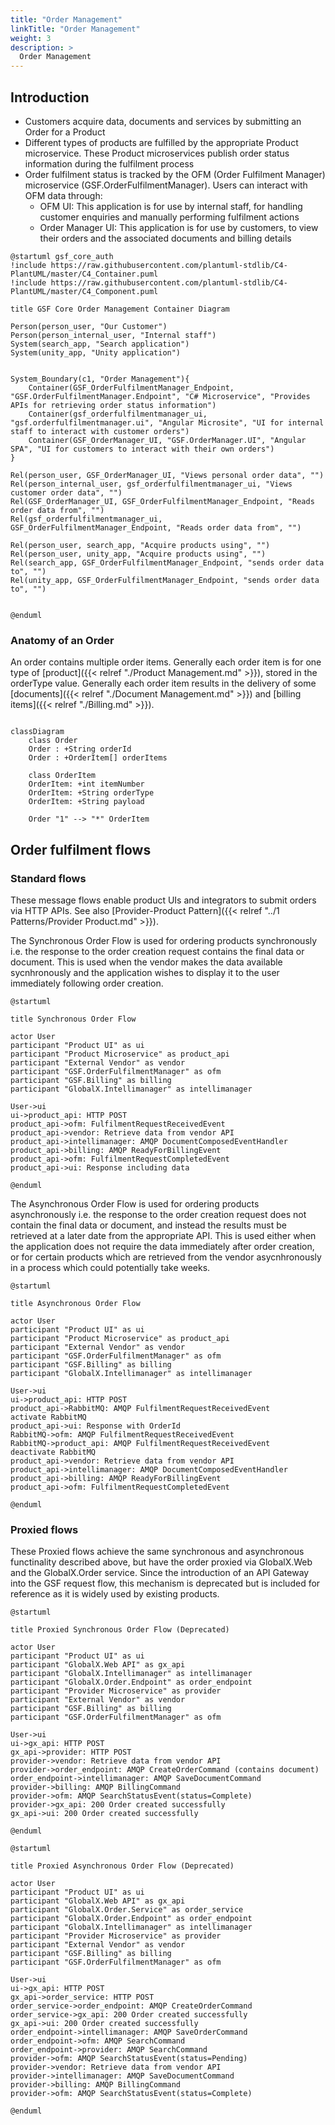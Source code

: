 ```yaml
---
title: "Order Management"
linkTitle: "Order Management"
weight: 3
description: >
  Order Management
---
```


## Introduction

* Customers acquire data, documents and services by submitting an Order for a Product
* Different types of products are fulfilled by the appropriate Product microservice. These Product microservices publish order status information during the fulfilment process
* Order fulfilment status is tracked by the OFM (Order Fulfilment Manager) microservice (GSF.OrderFulfilmentManager). Users can interact with OFM data through:
  * OFM UI: This application is for use by internal staff, for handling customer enquiries and manually performing fulfilment actions
  * Order Manager UI: This application is for use by customers, to view their orders and the associated documents and billing details


```plantuml
@startuml gsf_core_auth
!include https://raw.githubusercontent.com/plantuml-stdlib/C4-PlantUML/master/C4_Container.puml
!include https://raw.githubusercontent.com/plantuml-stdlib/C4-PlantUML/master/C4_Component.puml

title GSF Core Order Management Container Diagram

Person(person_user, "Our Customer")
Person(person_internal_user, "Internal staff")
System(search_app, "Search application")
System(unity_app, "Unity application")


System_Boundary(c1, "Order Management"){
    Container(GSF_OrderFulfilmentManager_Endpoint, "GSF.OrderFulfilmentManager.Endpoint", "C# Microservice", "Provides APIs for retrieving order status information")
    Container(gsf_orderfulfilmentmanager_ui, "gsf.orderfulfilmentmanager.ui", "Angular Microsite", "UI for internal staff to interact with customer orders")
    Container(GSF_OrderManager_UI, "GSF.OrderManager.UI", "Angular SPA", "UI for customers to interact with their own orders")
}

Rel(person_user, GSF_OrderManager_UI, "Views personal order data", "")
Rel(person_internal_user, gsf_orderfulfilmentmanager_ui, "Views customer order data", "")
Rel(GSF_OrderManager_UI, GSF_OrderFulfilmentManager_Endpoint, "Reads order data from", "")
Rel(gsf_orderfulfilmentmanager_ui, GSF_OrderFulfilmentManager_Endpoint, "Reads order data from", "")

Rel(person_user, search_app, "Acquire products using", "")
Rel(person_user, unity_app, "Acquire products using", "")
Rel(search_app, GSF_OrderFulfilmentManager_Endpoint, "sends order data to", "")
Rel(unity_app, GSF_OrderFulfilmentManager_Endpoint, "sends order data to", "")


@enduml
```

### Anatomy of an Order

An order contains multiple order items. Generally each order item is for one type of [product]({{< relref "./Product Management.md" >}}), stored in the orderType value.  Generally each order item results in the delivery of some [documents]({{< relref "./Document Management.md" >}}) and [billing items]({{< relref "./Billing.md" >}}).

```mermaid

classDiagram
    class Order
    Order : +String orderId
    Order : +OrderItem[] orderItems

    class OrderItem
    OrderItem: +int itemNumber
    OrderItem: +String orderType
    OrderItem: +String payload

    Order "1" --> "*" OrderItem

```

## Order fulfilment flows

### Standard flows

These message flows enable product UIs and integrators to submit orders via HTTP APIs. See also [Provider-Product Pattern]({{< relref "../1 Patterns/Provider Product.md" >}}).

The Synchronous Order Flow is used for ordering products synchronously i.e. the response to the order creation request contains the final data or document. This is used when the vendor makes the data available sycnhronously and the application wishes to display it to the user immediately following order creation.

```plantuml
@startuml

title Synchronous Order Flow

actor User
participant "Product UI" as ui
participant "Product Microservice" as product_api
participant "External Vendor" as vendor
participant "GSF.OrderFulfilmentManager" as ofm
participant "GSF.Billing" as billing
participant "GlobalX.Intellimanager" as intellimanager

User->ui
ui->product_api: HTTP POST
product_api->ofm: FulfilmentRequestReceivedEvent
product_api->vendor: Retrieve data from vendor API
product_api->intellimanager: AMQP DocumentComposedEventHandler
product_api->billing: AMQP ReadyForBillingEvent
product_api->ofm: FulfilmentRequestCompletedEvent
product_api->ui: Response including data

@enduml
```

The Asynchronous Order Flow is used for ordering products asynchronously i.e. the response to the order creation request does not contain the final data or document, and instead the results must be retrieved at a later date from the appropriate API. This is used either when the application does not require the data immediately after order creation, or for certain products which are retrieved from the vendor asycnhronously in a process which could potentially take weeks.

```plantuml
@startuml

title Asynchronous Order Flow

actor User
participant "Product UI" as ui
participant "Product Microservice" as product_api
participant "External Vendor" as vendor
participant "GSF.OrderFulfilmentManager" as ofm
participant "GSF.Billing" as billing
participant "GlobalX.Intellimanager" as intellimanager

User->ui
ui->product_api: HTTP POST
product_api->RabbitMQ: AMQP FulfilmentRequestReceivedEvent
activate RabbitMQ
product_api->ui: Response with OrderId
RabbitMQ->ofm: AMQP FulfilmentRequestReceivedEvent
RabbitMQ->product_api: AMQP FulfilmentRequestReceivedEvent
deactivate RabbitMQ
product_api->vendor: Retrieve data from vendor API
product_api->intellimanager: AMQP DocumentComposedEventHandler
product_api->billing: AMQP ReadyForBillingEvent
product_api->ofm: FulfilmentRequestCompletedEvent

@enduml
```

### Proxied flows

These Proxied flows achieve the same synchronous and asynchronous functinality described above, but have the order proxied via GlobalX.Web and the GlobalX.Order service. Since the introduction of an API Gateway into the GSF request flow, this mechanism is deprecated but is included for reference as it is widely used by existing products.

```plantuml
@startuml

title Proxied Synchronous Order Flow (Deprecated)

actor User
participant "Product UI" as ui
participant "GlobalX.Web API" as gx_api
participant "GlobalX.Intellimanager" as intellimanager
participant "GlobalX.Order.Endpoint" as order_endpoint
participant "Provider Microservice" as provider
participant "External Vendor" as vendor
participant "GSF.Billing" as billing
participant "GSF.OrderFulfilmentManager" as ofm

User->ui
ui->gx_api: HTTP POST
gx_api->provider: HTTP POST
provider->vendor: Retrieve data from vendor API
provider->order_endpoint: AMQP CreateOrderCommand (contains document)
order_endpoint->intellimanager: AMQP SaveDocumentCommand
provider->billing: AMQP BillingCommand
provider->ofm: AMQP SearchStatusEvent(status=Complete)
provider->gx_api: 200 Order created successfully
gx_api->ui: 200 Order created successfully

@enduml
```

```plantuml
@startuml

title Proxied Asynchronous Order Flow (Deprecated)

actor User
participant "Product UI" as ui
participant "GlobalX.Web API" as gx_api
participant "GlobalX.Order.Service" as order_service
participant "GlobalX.Order.Endpoint" as order_endpoint
participant "GlobalX.Intellimanager" as intellimanager
participant "Provider Microservice" as provider
participant "External Vendor" as vendor
participant "GSF.Billing" as billing
participant "GSF.OrderFulfilmentManager" as ofm

User->ui
ui->gx_api: HTTP POST
gx_api->order_service: HTTP POST
order_service->order_endpoint: AMQP CreateOrderCommand
order_service->gx_api: 200 Order created successfully
gx_api->ui: 200 Order created successfully
order_endpoint->intellimanager: AMQP SaveOrderCommand
order_endpoint->ofm: AMQP SearchCommand
order_endpoint->provider: AMQP SearchCommand
provider->ofm: AMQP SearchStatusEvent(status=Pending)
provider->vendor: Retrieve data from vendor API
provider->intellimanager: AMQP SaveDocumentCommand
provider->billing: AMQP BillingCommand
provider->ofm: AMQP SearchStatusEvent(status=Complete)

@enduml
```
